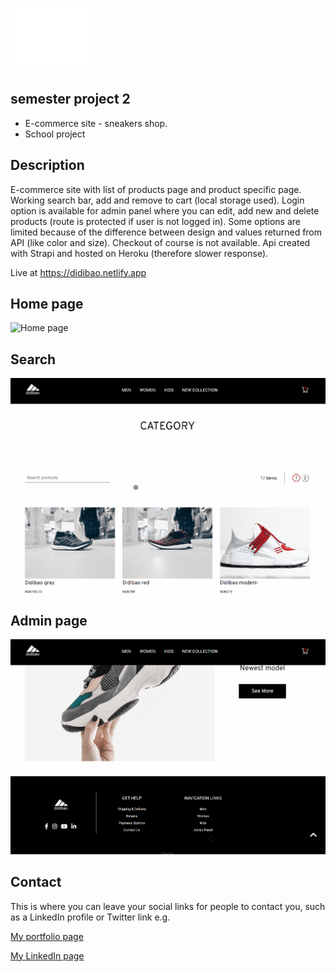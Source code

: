 

![logo](assets/images/logo.png) 

## semester project 2


- E-commerce site - sneakers shop.
- School project

## Description

E-commerce site with list of products page and product specific page. Working search bar, add and remove to cart (local storage used).
Login option is available for admin panel where you can edit, add new and delete products (route is protected if user is not logged in).
Some options are limited because of the difference between design and values returned from API (like color and size).
Checkout of course is not available.
Api created with Strapi and hosted on Heroku (therefore slower response). 

Live at https://didibao.netlify.app

## Home page

![Home page](assets/didibao-home.gif) 

## Search

![Search](assets/didibao-search.gif) 

## Admin page

![Admin page](assets/didibao-admin.gif) 


## Contact

This is where you can leave your social links for people to contact you, such as a LinkedIn profile or Twitter link e.g.

[My portfolio page](https://bockey.one/)

[My LinkedIn page](https://www.linkedin.com/in/boris-gudelj-a535091b4/)


